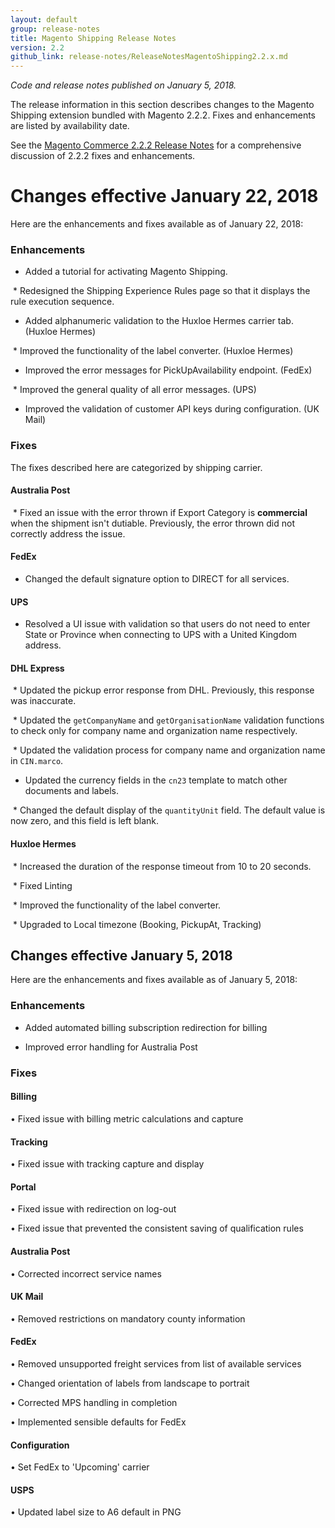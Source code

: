 ```yaml
---
layout: default
group: release-notes
title: Magento Shipping Release Notes
version: 2.2
github_link: release-notes/ReleaseNotesMagentoShipping2.2.x.md
---
```

*Code and release notes published on January 5, 2018.*



The release information in this section describes changes to the Magento Shipping extension bundled with Magento 2.2.2.  Fixes and enhancements are listed by availability date.

See the [Magento Commerce 2.2.2 Release Notes]({{page.baseurl}}release-notes/ReleaseNotes2.2.2CE.html) for a comprehensive discussion of 2.2.2 fixes and enhancements.  


# Changes effective January 22, 2018

Here are the enhancements and fixes available as of January 22, 2018:

### Enhancements   

* Added a tutorial for activating Magento Shipping.

 * Redesigned the Shipping Experience Rules page so that it displays the rule execution sequence. 

* Added alphanumeric validation to the Huxloe Hermes carrier tab. (Huxloe Hermes)

 * Improved the functionality of the label converter. (Huxloe Hermes)

* Improved the error messages for PickUpAvailability endpoint. (FedEx)

 * Improved the general quality of all error messages. (UPS)

* Improved the validation of customer API keys during configuration.  (UK Mail)



### Fixes
The fixes described here are categorized by shipping carrier. 

#### Australia Post
 * Fixed an issue with the error thrown if Export Category is **commercial** when the shipment isn't dutiable. Previously, the error thrown did not correctly address the issue. 


#### FedEx 

* Changed the default signature option to DIRECT for all services. 

#### UPS 

* Resolved a UI issue with validation so that users do not need to enter State or Province when connecting to UPS with a United Kingdom  address.


#### DHL Express

 * Updated the pickup error response from DHL. Previously, this response was inaccurate.

 * Updated the `getCompanyName` and `getOrganisationName` validation functions to check only for company name and organization name respectively.

 * Updated the validation process for company name and organization name in `CIN.marco`.

* Updated the currency fields in the `cn23` template to match other documents and labels.

 * Changed the default display of the `quantityUnit` field. The default value is now zero, and this field is left blank.


#### Huxloe Hermes

 * Increased the duration of the response timeout from 10 to 20 seconds.

 * Fixed Linting

 * Improved the functionality of the label converter.

 * Upgraded to Local timezone (Booking, PickupAt, Tracking)








## Changes effective January 5, 2018

Here are the enhancements and fixes available as of January 5, 2018:



### Enhancements  

* Added automated billing subscription redirection for billing

* Improved error handling for Australia Post


### Fixes

#### Billing 

• Fixed issue with billing metric calculations and capture 


#### Tracking 

• Fixed issue with tracking capture and display


#### Portal 

• Fixed issue with redirection on log-out  

• Fixed issue that prevented the consistent saving of qualification rules


#### Australia Post 

• Corrected incorrect service names


#### UK Mail 

• Removed restrictions on mandatory county information


#### FedEx 

• Removed unsupported freight services from list of available services

• Changed orientation of labels from landscape to portrait 

• Corrected MPS handling in completion 

• Implemented sensible defaults for FedEx  


#### Configuration 

• Set FedEx  to 'Upcoming' carrier


#### USPS 

• Updated label size to A6 default in PNG



